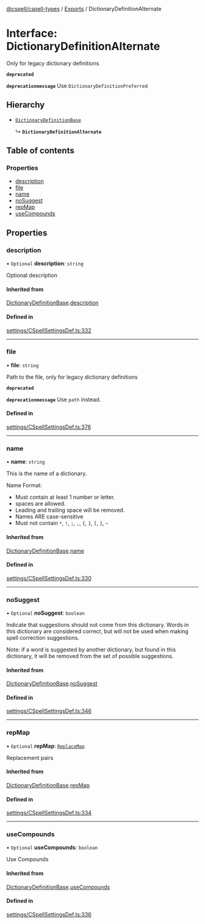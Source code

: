 [@cspell/cspell-types](../README.md) / [Exports](../modules.md) / DictionaryDefinitionAlternate

# Interface: DictionaryDefinitionAlternate

Only for legacy dictionary definitions

**`deprecated`**

**`deprecationmessage`** Use `DictionaryDefinitionPreferred`

## Hierarchy

- [`DictionaryDefinitionBase`](DictionaryDefinitionBase.md)

  ↳ **`DictionaryDefinitionAlternate`**

## Table of contents

### Properties

- [description](DictionaryDefinitionAlternate.md#description)
- [file](DictionaryDefinitionAlternate.md#file)
- [name](DictionaryDefinitionAlternate.md#name)
- [noSuggest](DictionaryDefinitionAlternate.md#nosuggest)
- [repMap](DictionaryDefinitionAlternate.md#repmap)
- [useCompounds](DictionaryDefinitionAlternate.md#usecompounds)

## Properties

### description

• `Optional` **description**: `string`

Optional description

#### Inherited from

[DictionaryDefinitionBase](DictionaryDefinitionBase.md).[description](DictionaryDefinitionBase.md#description)

#### Defined in

[settings/CSpellSettingsDef.ts:332](https://github.com/streetsidesoftware/cspell/blob/2d85fdee/packages/cspell-types/src/settings/CSpellSettingsDef.ts#L332)

___

### file

• **file**: `string`

Path to the file, only for legacy dictionary definitions

**`deprecated`**

**`deprecationmessage`** Use `path` instead.

#### Defined in

[settings/CSpellSettingsDef.ts:376](https://github.com/streetsidesoftware/cspell/blob/2d85fdee/packages/cspell-types/src/settings/CSpellSettingsDef.ts#L376)

___

### name

• **name**: `string`

This is the name of a dictionary.

Name Format:
- Must contain at least 1 number or letter.
- spaces are allowed.
- Leading and trailing space will be removed.
- Names ARE case-sensitive
- Must not contain `*`, `!`, `;`, `,`, `{`, `}`, `[`, `]`, `~`

#### Inherited from

[DictionaryDefinitionBase](DictionaryDefinitionBase.md).[name](DictionaryDefinitionBase.md#name)

#### Defined in

[settings/CSpellSettingsDef.ts:330](https://github.com/streetsidesoftware/cspell/blob/2d85fdee/packages/cspell-types/src/settings/CSpellSettingsDef.ts#L330)

___

### noSuggest

• `Optional` **noSuggest**: `boolean`

Indicate that suggestions should not come from this dictionary.
Words in this dictionary are considered correct, but will not be
used when making spell correction suggestions.

Note: if a word is suggested by another dictionary, but found in
this dictionary, it will be removed from the set of
possible suggestions.

#### Inherited from

[DictionaryDefinitionBase](DictionaryDefinitionBase.md).[noSuggest](DictionaryDefinitionBase.md#nosuggest)

#### Defined in

[settings/CSpellSettingsDef.ts:346](https://github.com/streetsidesoftware/cspell/blob/2d85fdee/packages/cspell-types/src/settings/CSpellSettingsDef.ts#L346)

___

### repMap

• `Optional` **repMap**: [`ReplaceMap`](../modules.md#replacemap)

Replacement pairs

#### Inherited from

[DictionaryDefinitionBase](DictionaryDefinitionBase.md).[repMap](DictionaryDefinitionBase.md#repmap)

#### Defined in

[settings/CSpellSettingsDef.ts:334](https://github.com/streetsidesoftware/cspell/blob/2d85fdee/packages/cspell-types/src/settings/CSpellSettingsDef.ts#L334)

___

### useCompounds

• `Optional` **useCompounds**: `boolean`

Use Compounds

#### Inherited from

[DictionaryDefinitionBase](DictionaryDefinitionBase.md).[useCompounds](DictionaryDefinitionBase.md#usecompounds)

#### Defined in

[settings/CSpellSettingsDef.ts:336](https://github.com/streetsidesoftware/cspell/blob/2d85fdee/packages/cspell-types/src/settings/CSpellSettingsDef.ts#L336)
